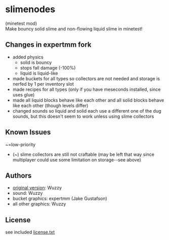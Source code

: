 # slimenodes
(minetest mod)\
Make bouncy solid slime and non-flowing liquid slime in minetest!

## Changes in expertmm fork
* added physics
  * solid is bouncy
  * stops fall damage (-100%)
  * liquid is liquid-like
* made buckets for all types so collectors are not needed and storage is nerfed by 1 per inventory slot
* made recipes for all types (only if you have meseconds installed, since uses glue)
* made all liquid blocks behave like each other and all solid blocks behave like each other (though levels differ)
* changed sounds so liquid and solid each use a different one of the dug sounds, but this doesn't seem to work unless using slime collectors


## Known Issues
~=low-priority
* (~) slime collectors are still not craftable (may be left that way since multiplayer could use some limitation on storage--see above)


## Authors
* [original version](https://forum.minetest.net/viewtopic.php?t=10423): Wuzzy
* sound: Wuzzy
* bucket graphics: expertmm (Jake Gustafson)
* all other graphics: Wuzzy


## License
see included [license.txt](https://github.com/expertmm/slimenodes/blob/master/license.txt)
